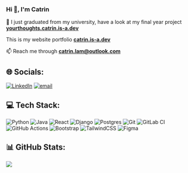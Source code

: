 ### Hi 👋, I'm Catrin

🌱 I just graduated from my university, have a look at my final year project <a href="https://yourthoughts.catrin.is-a.dev/" target="_blank" rel="noreferrer">**yourthoughts.catrin.is-a.dev**</a>

This is my website portfolio <a href="https://catrin.is-a.dev/" target="_blank" rel="noreferrer">**catrin.is-a.dev**</a>

📫 Reach me through **catrin.lam@outlook.com**

## 🌐 Socials:
[![LinkedIn](https://img.shields.io/badge/LinkedIn-%230077B5?logo=linkedin&logoColor=0A66C2&style=for-the-badge)](https://linkedin.com/in/cheuk-yu-lam) [![email](https://img.shields.io/badge/Email-D14836?style=for-the-badge)](mailto:catrin.lam@outlook.com) 

## 💻 Tech Stack:
![Python](https://img.shields.io/badge/python-3670A0?style=for-the-badge&logo=python&logoColor=ffdd54)  ![Java](https://img.shields.io/badge/java-%23ED8B00.svg?style=for-the-badge&logo=openjdk&logoColor=white) ![React](https://img.shields.io/badge/react-%2320232a.svg?style=for-the-badge&logo=react&logoColor=%2361DAFB) ![Django](https://img.shields.io/badge/django-%23092E20.svg?style=for-the-badge&logo=django&logoColor=white) ![Postgres](https://img.shields.io/badge/postgres-%23316192.svg?style=for-the-badge&logo=postgresql&logoColor=white) ![Git](https://img.shields.io/badge/git-%23F05033.svg?style=for-the-badge&logo=git&logoColor=white) ![GitLab CI](https://img.shields.io/badge/gitlab%20CI-%23181717.svg?style=for-the-badge&logo=gitlab&logoColor=white) ![GitHub Actions](https://img.shields.io/badge/github%20actions-%232671E5.svg?style=for-the-badge&logo=githubactions&logoColor=white) ![Bootstrap](https://img.shields.io/badge/bootstrap-%238511FA.svg?style=for-the-badge&logo=bootstrap&logoColor=white) ![TailwindCSS](https://img.shields.io/badge/tailwindcss-%2338B2AC.svg?style=for-the-badge&logo=tailwind-css&logoColor=white) ![Figma](https://img.shields.io/badge/figma-%23F24E1E.svg?style=for-the-badge&logo=figma&logoColor=white)
## 📊 GitHub Stats:
<!-- ![](https://github-readme-stats.vercel.app/api?username=catrinlam&theme=transparent&hide_border=true&include_all_commits=false&count_private=false)<br/>
![](https://nirzak-streak-stats.vercel.app/?user=catrinlam&theme=transparent&hide_border=true)<br/> -->
 ![](https://github-readme-stats.vercel.app/api/top-langs/?username=catrinlam&theme=transparent&hide_border=false&include_all_commits=false&count_private=false&layout=compact)
